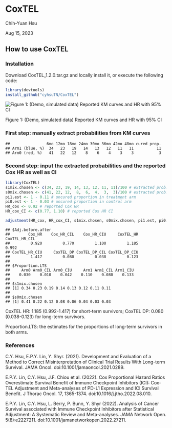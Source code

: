 CoxTEL
================
Chih-Yuan Hsu

Aug 15, 2023

## How to use CoxTEL
### Installation
Download CoxTEL_1.2.0.tar.gz and locally install it, or execute the following code:
``` r
library(devtools)
install_github("cyhsuTN/CoxTEL")
```

![Figure 1: (Demo, simulated data) Reported KM curves and HR with 95% CI](https://github.com/cyhsuTN/CoxTEL/blob/master/Demo_Fig.png)

Figure 1: (Demo, simulated data) Reported KM curves and HR with 95% CI

### First step: manually extract probabilities from KM curves

    ##                6mo 12mo 18mo 24mo 30mo 36mo 42mo 48mo cured prop.
    ## Arm1 (blue, %)  34   23   19   14   13   12   11   11          11
    ## Arm0 (red, %)   41   22   12    8    6    4    3    3           3

### Second step: input the extracted probabilities and the reported Cox HR as well as CI

``` r
library(CoxTEL)
s1mix.chosen <- c(34, 23, 19, 14, 13, 12, 11, 11)/100 # extracted prob. in treatment arm
s0mix.chosen <- c(41, 22, 12,  8,  6,  4,  3,  3)/100 # extracted prob. in control arm
pi1.est <- 1 - 0.11 # uncured proportion in treatment arm
pi0.est <- 1 - 0.03 # uncured proportion in control arm
HR_cox <- 0.92 # reported Cox HR
HR_cox_CI <- c(0.77, 1.10) # reported Cox HR CI

adjustment(HR_cox, HR_cox_CI, s1mix.chosen, s0mix.chosen, pi1.est, pi0.est)
```

    ## $Adj.before.after
    ##        Cox_HR    Cox_HR_CIL    Cox_HR_CIU     CoxTEL_HR CoxTEL_HR_CIL 
    ##         0.920         0.770         1.100         1.185         0.992 
    ## CoxTEL_HR_CIU     CoxTEL_DP CoxTEL_DP_CIL CoxTEL_DP_CIU 
    ##         1.417         0.080         0.038         0.123 
    ## 
    ## $Proportion.LTS
    ##     Arm0 Arm0_CIL Arm0_CIU     Arm1 Arm1_CIL Arm1_CIU 
    ##    0.030    0.010    0.042    0.110    0.080    0.133 
    ## 
    ## $s1mix.chosen
    ## [1] 0.34 0.23 0.19 0.14 0.13 0.12 0.11 0.11
    ## 
    ## $s0mix.chosen
    ## [1] 0.41 0.22 0.12 0.08 0.06 0.04 0.03 0.03

CoxTEL HR: 1.185 (0.992-1.417) for short-term survivors; CoxTEL DP: 0.080 (0.038-0.123) for long-term survivors.

Proportion.LTS: the estimates for the proportions of long-term survivors in both arms.

### References
C.Y. Hsu, E.P.Y. Lin, Y. Shyr. (2021). Development and Evaluation of a Method to Correct Misinterpretation of Clinical Trial Results With Long-term Survival. JAMA Oncol. doi:10.1001/jamaoncol.2021.0289.

E.P.Y. Lin, C.Y. Hsu, J.F. Chiou et al. (2022). Cox Proportional Hazard Ratios Overestimate Survival Benefit of Immune Checkpoint Inhibitors (ICI): Cox-TEL Adjustment and Meta-analyses of PD-L1 Expression and ICI Survival Benefit. J Thorac Oncol. 17, 1365-1374. doi:10.1016/j.jtho.2022.08.010.

E.P.Y. Lin, C.Y. Hsu, L. Berry, P. Bunn, Y. Shyr (2022). Analysis of Cancer Survival associated with Immune Checkpoint Inhibitors after Statistical Adjustment: A Systematic Review and Meta-analyses. JAMA Network Open. 5(8):e2227211. doi:10.1001/jamanetworkopen.2022.27211.

